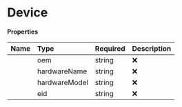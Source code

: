 # Device



**Properties**

| Name | Type | Required | Description |
| :-------- | :----------| :----------| :----------|
    | oem | string | ❌ | Name of the OEM |
    | hardwareName | string | ❌ | Name of the Device |
    | hardwareModel | string | ❌ | Model of the Device |
    | eid | string | ❌ | Serial Number of the eSIM |




<!-- This file was generated by liblab | https://liblab.com/ -->